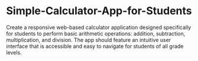 # Simple-Calculator-App-for-Students
Create a responsive web-based calculator application designed specifically for students to perform basic arithmetic operations: addition, subtraction, multiplication, and division. The app should feature an intuitive user interface that is accessible and easy to navigate for students of all grade levels.
